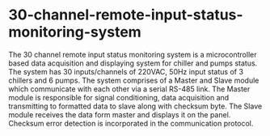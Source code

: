 # 30-channel-remote-input-status-monitoring-system

The 30 channel remote input status monitoring system is a microcontroller based data acquisition and displaying system for chiller and pumps status.
The system has 30 inputs/channels of 220VAC, 50Hz input status of 3 chillers and 6 pumps.
The system comprises of a Master and Slave module which communicate with each other via a serial RS-485 link.
The Master module is responsible for signal conditioning, data acquisition and transmitting to formatted data to slave along with checksum byte.
The Slave module receives the data form master and displays it on the panel.
Checksum error detection is incorporated in the communication protocol.
